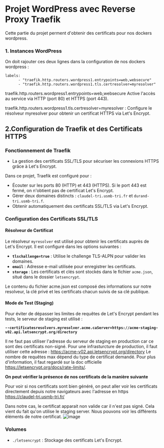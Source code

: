 
# Projet WordPress avec Reverse Proxy Traefik

Cette partie du projet perment d'obtenir des certificats pour nos dockers wordpress.

### 1. Instances WordPress

On doit rajouter ces deux lignes dans la configuration de nos dockers wordpress :

```
labels:
      - "traefik.http.routers.wordpress1.entrypoints=web,websecure"
      - "traefik.http.routers.wordpress1.tls.certresolver=myresolver"
```

traefik.http.routers.wordpress1.entrypoints=web,websecure 
Active l'accès au service via HTTP (port 80) et HTTPS (port 443).

traefik.http.routers.wordpress1.tls.certresolver=myresolver :
Configure le résolveur myresolver pour obtenir un certificat HTTPS via Let's Encrypt.

## 2.Configuration de Traefik et des Certificats HTTPS

### Fonctionnement de Traefik
- La gestion des certificats SSL/TLS pour sécuriser les connexions HTTPS grâce à Let's Encrypt.

Dans ce projet, Traefik est configuré pour :
- Écouter sur les ports 80 (HTTP) et 443 (HTTPS). Si le port 443 est fermé, on n'obtient pas de certificat Let's Encrypt. 
- Gérer deux domaines distincts : `claudel-tri.usmb-tri.fr` et `durand-tri.usmb-tri.f`.
- Obtenir automatiquement des certificats SSL/TLS via Let's Encrypt.

### Configuration des Certificats SSL/TLS
#### Résolveur de Certificat
Le résolveur `myresolver` est utilisé pour obtenir les certificats auprès de Let's Encrypt. Il est configuré dans les options suivantes :
- **`tlschallenge=true`** : Utilise le challenge TLS-ALPN pour valider les domaines.
- **`email`** : Adresse e-mail utilisée pour enregistrer les certificats.
- **`storage`** : Les certificats et clés sont stockés dans le fichier `acme.json`, situé dans le dossier `letsencrypt`.

Le contenu du fichier acme.json est composé des informations sur notre resolveur, la clé privé et les certificats chacun suivis de sa clé publique.  

#### Mode de Test (Staging)
Pour éviter de dépasser les limites de requêtes de Let's Encrypt pendant les tests, le serveur de staging est utilisé :

**`--certificatesresolvers.myresolver.acme.caServer=https://acme-staging-v02.api.letsencrypt.org/directory`**


Il ne faut pas utiliser l'adresse du serveur de staging en production car ce sont des certificats non-signé. Pour une infrasturcture de production, il faut utiliser cette adresse : https://acme-v02.api.letsencrypt.org/directory
Le nombre de requêtes max dépend du type de certificat demandé. Pour plus d'information, il faut regardé sur la doc officielle https://letsencrypt.org/docs/rate-limits/. 


**On peut vérifier la présence de nos certificats de la manière suivante**

Pour voir si nos certificats sont bien généré, on peut aller voir les certificats directement depuis notre navigateurs avec l'adresse en https https://claudel-tri.usmb-tri.fr/ 

Dans notre cas, le certificat apparait non valide car il n'est pas signé. Cela vient du fait qu'on utilise le staging server. Nous pouvons voir les différents éléments de notre certificat.
![image](https://github.com/user-attachments/assets/22aed5f8-97ea-4bcd-8664-44e95cf1ab9f)



### Volumes
- `./letsencrypt` : Stockage des certificats Let's Encrypt.
